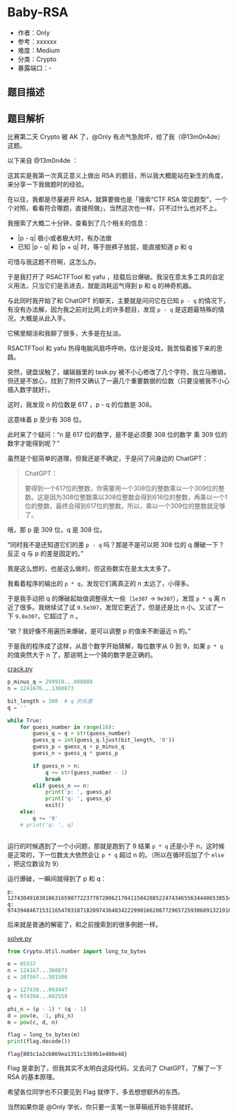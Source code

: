 # Baby-RSA

- 作者：Only
- 参考：xxxxxx
- 难度：Medium
- 分类：Crypto
- 暴露端口：-

## 题目描述

## 题目解析

比赛第二天 Crypto 被 AK 了，@Only 有点气急败坏，给了我（@13m0n4de）这题。

以下来自 @13m0n4de ：

这其实是我第一次真正意义上做出 RSA 的题目，所以我大概能站在新生的角度，来分享一下我做题时的经验。

在以往，我都是尽量避开 RSA，就算要做也是「搜索“CTF RSA 常见题型”，一个个对照，看看符合哪题，直接照做」，当然这次也一样，只不过什么也对不上。

我搜索了大概二十分钟，查看到了几个相关的信息：

- |p - q| 极小或者极大时，有办法做
- 已知 |p - q| 和 |p + q| 时，等于脱裤子放屁，能直接知道 p 和 q

可惜与我这题不符啊，这怎么办。

于是我打开了 RSACTFTool 和 yafu ，挂载后台爆破。我没在意太多工具的自定义用法，只当它们是丢进去，就能消耗运气得到 p 和 q 的神奇机器。

与此同时我开始了和 ChatGPT 的聊天，主要就是问问它在已知 `p - q` 的情况下，有没有办法解，因为我之前对比网上的许多题目，发现 `p - q` 是这题最特殊的情况，大概是从此入手。

它稀里糊涂和我聊了很多，大多是在扯淡。

RSACTFTool 和 yafu 热得电脑风扇呼呼响，估计是没戏，我苦恼着接下来的思路。

突然，键盘误触了，编辑器里的  task.py 被不小心修改了几个字符，我立马撤销，但还是不放心，找到了附件又确认了一遍几个重要数据的位数（只要没被我不小心插入数字就好）。

这时，我发现 n 的位数是 617 ，p - q 的位数是 308。

这意味着 p 至少有 308 位。

此时来了个疑问：“n 是 617 位的数字，是不是必须要 308 位的数字 乘 309 位的数字才能得到呢？”

虽然是个挺简单的道理，但我还是不确定，于是问了问身边的 ChatGPT：

> ChatGPT：
>
> 要得到一个617位的整数，你需要用一个308位的整数乘以一个309位的整数。这是因为308位整数乘以308位整数会得到616位的整数，再乘以一个1位的整数，最终会得到617位的整数。所以，乘以一个309位的整数就足够了。

哦，那 p 是 309 位，q 是 308 位。

“同时我不是还知道它们的差 `p - q` 吗？那是不是可以把 308 位的 q 爆破一下？反正 q 与 p 的差是固定的。”

我是这么想的，也是这么做的，但这些数实在是太太太多了。

我看着程序的输出的 `p * q`，发现它们离真正的 n 太远了，小得多。

于是我手动把 q 的爆破起始值调整得大一些（`1e307` -> `9e307`），发现 `p * q` 离 n 近了很多。我继续试了试 `9.5e307`，发现它更近了，但是还是比 n 小。又试了一下 `9.8e307`，它超过了 n 。

“欸？我好像不用遍历来爆破，是可以调整 p 的值来不断逼近 n 的。”

于是我的程序成了这样，从首个数字开始猜解，每位数字从 0 到 9，如果 `p * q` 的值突然大于 n 了，那说明上一个猜的数字是正确的。

[crack.py](writeup/crack.py)

```python
p_minus_q = 299910...000888
n = 1241676...1360873

bit_length = 308  # q 的长度
q = ''

while True:
    for guess_number in range(10):
        guess_q = q + str(guess_number)
        guess_q = int(guess_q.ljust(bit_length, '0'))
        guess_p = guess_q + p_minus_q
        guess_n = guess_q * guess_p

        if guess_n > n:
            q += str(guess_number - 1)
            break
        elif guess_n == n:
            print('p: ', guess_p)
            print('q: ', guess_q)
            exit()
    else:
        q += '9'
    # print('q: ', q)
    
```

运行的时候遇到了一个小问题，那就是跑到了 9 结果 `p * q` 还是小于 n，这时候是正常的，下一位数太大依然会让 `p * q` 超过 n 的。（所以在循环后加了个 `else` ，把这位数设为 9）

运行爆破，一瞬间就得到了 p 和 q：

```
p:  127430491030186316598772237787200621704115842885224743465563444065385340563124116982965705569260393511394243575695820573459722902414201662771746691743480407808564963801962933879493674560872102800506985571894068885636938969683091312399792296801412448304660202372474525296982700049629504443028082898305571093447
q:  97439484671531165470318718209743648342229901662087729657259306891321910755527075104027117309636595019769045250978737827318896349730607279858029820926755081399552517608675825843262437413543623397564974116410148474526665981710616263353595632860287763962610695089671606467241274266870000940267895766946659092559
```

后来就是普通的解密了，和之前搜索到的很多例题一样。

[solve.py](writeup/solve.py)

```python
from Crypto.Util.number import long_to_bytes

e = 65537
n = 124167...360873
c = 107567...581506

p = 127430...093447
q = 974394...092559

phi_n = (p - 1) * (q - 1)
d = pow(e, -1, phi_n)
m = pow(c, d, n)

flag = long_to_bytes(m)
print(flag.decode())
```

```
flag{803c1a2cb869ea1351c13b9b1e480e48}
```

Flag 是拿到了，但我其实不太明白这段代码，又去问了  ChatGPT，了解了一下 RSA 的基本原理。

希望各位同学也不只要见到 Flag 就停下，多去想想额外的东西。

当然如果你是 @Only 学长，你只要一支笔一张草稿纸开始手搓就好。
